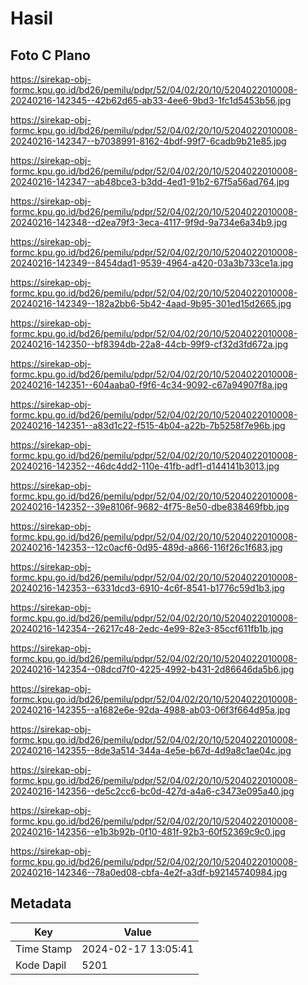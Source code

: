# Hasil

## Foto C Plano

https://sirekap-obj-formc.kpu.go.id/bd26/pemilu/pdpr/52/04/02/20/10/5204022010008-20240216-142345--42b62d65-ab33-4ee6-9bd3-1fc1d5453b56.jpg

https://sirekap-obj-formc.kpu.go.id/bd26/pemilu/pdpr/52/04/02/20/10/5204022010008-20240216-142347--b7038991-8162-4bdf-99f7-6cadb9b21e85.jpg

https://sirekap-obj-formc.kpu.go.id/bd26/pemilu/pdpr/52/04/02/20/10/5204022010008-20240216-142347--ab48bce3-b3dd-4ed1-91b2-67f5a56ad764.jpg

https://sirekap-obj-formc.kpu.go.id/bd26/pemilu/pdpr/52/04/02/20/10/5204022010008-20240216-142348--d2ea79f3-3eca-4117-9f9d-9a734e6a34b9.jpg

https://sirekap-obj-formc.kpu.go.id/bd26/pemilu/pdpr/52/04/02/20/10/5204022010008-20240216-142349--8454dad1-9539-4964-a420-03a3b733ce1a.jpg

https://sirekap-obj-formc.kpu.go.id/bd26/pemilu/pdpr/52/04/02/20/10/5204022010008-20240216-142349--182a2bb6-5b42-4aad-9b95-301ed15d2665.jpg

https://sirekap-obj-formc.kpu.go.id/bd26/pemilu/pdpr/52/04/02/20/10/5204022010008-20240216-142350--bf8394db-22a8-44cb-99f9-cf32d3fd672a.jpg

https://sirekap-obj-formc.kpu.go.id/bd26/pemilu/pdpr/52/04/02/20/10/5204022010008-20240216-142351--604aaba0-f9f6-4c34-9092-c67a94907f8a.jpg

https://sirekap-obj-formc.kpu.go.id/bd26/pemilu/pdpr/52/04/02/20/10/5204022010008-20240216-142351--a83d1c22-f515-4b04-a22b-7b5258f7e96b.jpg

https://sirekap-obj-formc.kpu.go.id/bd26/pemilu/pdpr/52/04/02/20/10/5204022010008-20240216-142352--46dc4dd2-110e-41fb-adf1-d144141b3013.jpg

https://sirekap-obj-formc.kpu.go.id/bd26/pemilu/pdpr/52/04/02/20/10/5204022010008-20240216-142352--39e8106f-9682-4f75-8e50-dbe838469fbb.jpg

https://sirekap-obj-formc.kpu.go.id/bd26/pemilu/pdpr/52/04/02/20/10/5204022010008-20240216-142353--12c0acf6-0d95-489d-a866-116f26c1f683.jpg

https://sirekap-obj-formc.kpu.go.id/bd26/pemilu/pdpr/52/04/02/20/10/5204022010008-20240216-142353--6331dcd3-6910-4c6f-8541-b1776c59d1b3.jpg

https://sirekap-obj-formc.kpu.go.id/bd26/pemilu/pdpr/52/04/02/20/10/5204022010008-20240216-142354--26217c48-2edc-4e99-82e3-85ccf611fb1b.jpg

https://sirekap-obj-formc.kpu.go.id/bd26/pemilu/pdpr/52/04/02/20/10/5204022010008-20240216-142354--08dcd7f0-4225-4992-b431-2d86646da5b6.jpg

https://sirekap-obj-formc.kpu.go.id/bd26/pemilu/pdpr/52/04/02/20/10/5204022010008-20240216-142355--a1682e6e-92da-4988-ab03-06f3f664d95a.jpg

https://sirekap-obj-formc.kpu.go.id/bd26/pemilu/pdpr/52/04/02/20/10/5204022010008-20240216-142355--8de3a514-344a-4e5e-b67d-4d9a8c1ae04c.jpg

https://sirekap-obj-formc.kpu.go.id/bd26/pemilu/pdpr/52/04/02/20/10/5204022010008-20240216-142356--de5c2cc6-bc0d-427d-a4a6-c3473e095a40.jpg

https://sirekap-obj-formc.kpu.go.id/bd26/pemilu/pdpr/52/04/02/20/10/5204022010008-20240216-142356--e1b3b92b-0f10-481f-92b3-60f52369c9c0.jpg

https://sirekap-obj-formc.kpu.go.id/bd26/pemilu/pdpr/52/04/02/20/10/5204022010008-20240216-142346--78a0ed08-cbfa-4e2f-a3df-b92145740984.jpg


## Metadata

| Key        | Value               |
| ---------- | ------------------- |
| Time Stamp | 2024-02-17 13:05:41 |
| Kode Dapil | 5201                |




